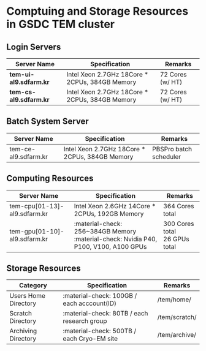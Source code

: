 # Comptuing and Storage Resources in GSDC TEM cluster

## Login Servers

| Server Name            | Specification                                                           | Remarks               |
| ---------------------- | ----------------------------------------------------------------------- | --------------------- |
| __tem-ui-al9.sdfarm.kr__ | Intel Xeon 2.7GHz 18Core * 2CPUs, 384GB Memory                          | 72 Cores (w/ HT)      |
| __tem-cs-al9.sdfarm.kr__ | Intel Xeon 2.7GHz 18Core * 2CPUs, 384GB Memory                          | 72 Cores (w/ HT)      |


## Batch System Server

| Server Name            | Specification                                                           | Remarks               |
| ---------------------- | ----------------------------------------------------------------------- | --------------------- |
| tem-ce-al9.sdfarm.kr   | Intel Xeon 2.7GHz 18Core * 2CPUs, 384GB Memory                          | PBSPro batch scheduler|


## Computing Resources

| Server Name                           | Specification                                                 | Remarks          |
| ------------------------------------- | ------------------------------------------------------------- | ---------------- |
| tem-cpu[01-13]-al9.sdfarm.kr          | Intel Xeon 2.6GHz 14Core * 2CPUs, 192GB Memory                | 364 Cores total  |
| tem-gpu[01-10]-al9.sdfarm.kr          | :material-check: 256~384GB Memory <br> :material-check: Nvidia P40, P100, V100, A100 GPUs          | 300 Cores total<br>26 GPUs total  |


## Storage Resources

| Category               | Specification                                   | Remarks                    |
| ---------------------- | ----------------------------------------------- | -------------------------- |
| Users Home Directory   | :material-check: 100GB / each acccount(ID)      | /tem/home/<userID>       |
| Scratch Directory      | :material-check: 80TB / each research group     | /tem/scratch/<groupDir>  |
| Archiving Directory    | :material-check: 500TB / each Cryo-EM site      | /tem/archive/<siteDir>   |
